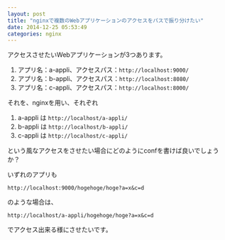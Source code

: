 ```yaml
---
layout: post
title: "nginxで複数のWebアプリケーションのアクセスをパスで振り分けたい"
date: 2014-12-25 05:53:49
categories: nginx
---
```

<p>アクセスさせたいWebアプリケーションが3つあります。</p>

<ol>
<li>アプリ名：a-appli、アクセスパス：<code>http://localhost:9000/</code></li>
<li>アプリ名：b-appli、アクセスパス：<code>http://localhost:8080/</code></li>
<li>アプリ名：c-appli、アクセスパス：<code>http://localhost:8000/</code></li>
</ol>

<p>それを、nginxを用い、それぞれ</p>

<ol>
<li>a-appli は <code>http://localhost/a-appli/</code></li>
<li>b-appli は <code>http://localhost/b-appli/</code></li>
<li>c-appli は <code>http://localhost/c-appli/</code></li>
</ol>

<p>という風なアクセスをさせたい場合にどのようにconfを書けば良いでしょうか？</p>

<p>いずれのアプリも</p>

<pre><code>http://localhost:9000/hogehoge/hoge?a=x&amp;c=d
</code></pre>

<p>のような場合は、</p>

<pre><code>http://localhost/a-appli/hogehoge/hoge?a=x&amp;c=d
</code></pre>

<p>でアクセス出来る様にさせたいです。</p>
